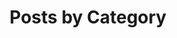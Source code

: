 ---
title: "Posts by Category"
layout: category
permalink: /Certifications/
author_profile: true
taxonomy: Certifications
---